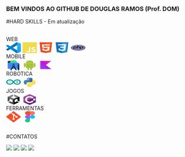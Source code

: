 ### BEM VINDOS AO GITHUB DE DOUGLAS RAMOS (Prof. DOM)

#HARD SKILLS - Em atualização

<div style="display: inline_block"><br>
  <div>WEB</div>
   <img align="center" alt="douginfodev-Js" height="30" width="40" src="https://raw.githubusercontent.com/devicons/devicon/master/icons/vscode/vscode-original.svg">
 
  <img align="center" alt="douginfodev-Js" height="30" width="40" src="https://raw.githubusercontent.com/devicons/devicon/master/icons/javascript/javascript-plain.svg">
  <img align="center" alt="douginfodev-HTML" height="30" width="40" src="https://raw.githubusercontent.com/devicons/devicon/master/icons/html5/html5-original.svg">
  <img align="center" alt="douginfodev-CSS" height="30" width="40" src="https://raw.githubusercontent.com/devicons/devicon/master/icons/css3/css3-original.svg">
  <img align="center" alt="douginfodev-Php" height="30" width="40" src="https://raw.githubusercontent.com/devicons/devicon/master/icons/php/php-original.svg">
  <div>MOBILE</div>
   <img align="center" alt="douginfodev-Js" height="30" width="40" src="https://raw.githubusercontent.com/devicons/devicon/master/icons/androidstudio/androidstudio-original.svg">
  <img align="center" alt="douginfodev-android" height="30" width="40" src="https://raw.githubusercontent.com/devicons/devicon/master/icons/android/android-original.svg">
   <img align="center" alt="douginfodev-kotlin" height="30" width="40" src="https://raw.githubusercontent.com/devicons/devicon/master/icons/kotlin/kotlin-original.svg">
 <div>ROBOTICA</div>
 <img align="center" alt="douginfodev-arduino" height="30" width="40" src="https://raw.githubusercontent.com/devicons/devicon/master/icons/arduino/arduino-original.svg">
<img align="center" alt="douginfodev-python" height="30" width="40" src="https://raw.githubusercontent.com/devicons/devicon/master/icons/python/python-original.svg">
<div>JOGOS</div>
 <img align="center" alt="douginfodev-arduino" height="30" width="40" src="https://raw.githubusercontent.com/devicons/devicon/master/icons/unity/unity-original.svg">
<img align="center" alt="douginfodev-csharp" height="30" width="40" src="https://raw.githubusercontent.com/devicons/devicon/master/icons/csharp/csharp-original.svg">

<div>FERRAMENTAS</div>
 <img align="center" alt="douginfodev-arduino" height="30" width="40" src="https://raw.githubusercontent.com/devicons/devicon/master/icons/git/git-original.svg">
<img align="center" alt="douginfodev-csharp" height="30" width="40" src="https://raw.githubusercontent.com/devicons/devicon/master/icons/figma/figma-original.svg">

<div></div>
</div>

##

#CONTATOS

<div> 
  <a href="https://www.youtube.com/@profdomdev" target="_blank"><img src="https://img.shields.io/badge/YouTube-FF0000?style=for-the-badge&logo=youtube&logoColor=white" target="_blank"></a>
   <a href="https://www.linkedin.com/in/douglas-ramos-dev" target="_blank"><img src="https://img.shields.io/badge/-LinkedIn-%230077B5?style=for-the-badge&logo=linkedin&logoColor=white" target="_blank"></a> 
  <a href="https://instagram.com/profdomdev" target="_blank"><img src="https://img.shields.io/badge/-Instagram-%23E4405F?style=for-the-badge&logo=instagram&logoColor=white" target="_blank"></a>
  <a href = "mailto:dougarainfo@gmail.com"><img src="https://img.shields.io/badge/-Gmail-%23333?style=for-the-badge&logo=gmail&logoColor=white" target="_blank"></a>
  
</div>




